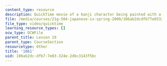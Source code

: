 ```yaml
---
content_type: resource
description: QuickTime movie of a kanji character being painted with a brush.
file: /media/courses/21g-504-japanese-iv-spring-2009/106ab2dcdfb77e03324e2dbc3143f5bc_1861.mov
file_type: video/quicktime
learning_resource_types: []
ocw_type: OCWFile
parent_title: Lesson 19
parent_type: CourseSection
resourcetype: Other
title: '1861'
uid: 106ab2dc-dfb7-7e03-324e-2dbc3143f5bc
---
```

